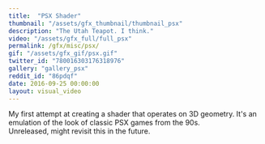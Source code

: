 ```yaml
---
title:  "PSX Shader"
thumbnail: "/assets/gfx_thumbnail/thumbnail_psx"
description: "The Utah Teapot. I think."
video: "/assets/gfx_full/full_psx"
permalink: /gfx/misc/psx/
gif: "/assets/gfx_gif/psx.gif"
twitter_id: "780016303176318976" 
gallery: "gallery_psx"
reddit_id: "86pdqf"
date: 2016-09-25 00:00:00
layout: visual_video
---
```

My first attempt at creating a shader that operates on 3D geometry. It's an emulation of the look of classic PSX games from the 90s.   
Unreleased, might revisit this in the future.
